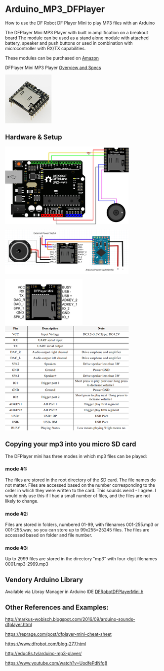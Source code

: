 # Arduino_MP3_DFPlayer
How to use the DF Robot DF Player Mini to play MP3 files with an Arduino

The DFPlayer Mini MP3 Player with built in amplification on a breakout board 
The module can be used as a stand alone module with attached battery, speaker and push buttons or used in combination with microcontroller with RX/TX capabilities.


These modules can be purchased on [Amazon](https://www.amazon.com/gp/product/B01MQD5IIA)

DFPlayer Mini MP3 Player [Overview and Specs](https://wiki.dfrobot.com/DFPlayer_Mini_SKU_DFR0299)

<img src="./images/DFR0299.jpg" width=150>


## Hardware & Setup

<img src="./images/playerMini.png" width=400><BR>

<img src="./images/Wiring.png" width=400><BR>

<img src="./images/miniplayer_pin_map.png" width=250> 

<img src="./images/pin_map_desc_en.png" width=400> 

## Copying your mp3 into you micro SD card
The DFPlayer mini has three modes in which mp3 files can be played:
### mode #1:
The files are stored in the root directory of the SD card. The file names do not matter. Files are accessed based on the number corresponding to the order in which they were written to the card. This sounds weird - I agree. I would only use this if I had a small number of files, and the files are not likely to change.
### mode #2:
Files are stored in folders, numbered 01-99, with filenames 001-255.mp3 or 001-255.wav, so you can store up to 99x255=25245 files. The files are accessed based on folder and file number.
### mode #3:
Up to 2999 files are stored in the directory "mp3" with four-digit filenames 0001.mp3-2999.mp3

## Vendory Arduino Library 
Available via Libray Manager in Arduino IDE
[DFRobotDFPlayerMini.h](https://github.com/DFRobot/DFRobotDFPlayerMini/blob/master/DFRobotDFPlayerMini.h)

## Other References and Examples: 
http://markus-wobisch.blogspot.com/2016/09/arduino-sounds-dfplayer.html

https://reprage.com/post/dfplayer-mini-cheat-sheet

https://www.dfrobot.com/blog-277.html

http://educ8s.tv/arduino-mp3-player/

https://www.youtube.com/watch?v=UodfePdNfg8
